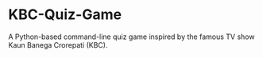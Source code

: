 # KBC-Quiz-Game
A Python-based command-line quiz game inspired by the famous TV show Kaun Banega Crorepati (KBC).

